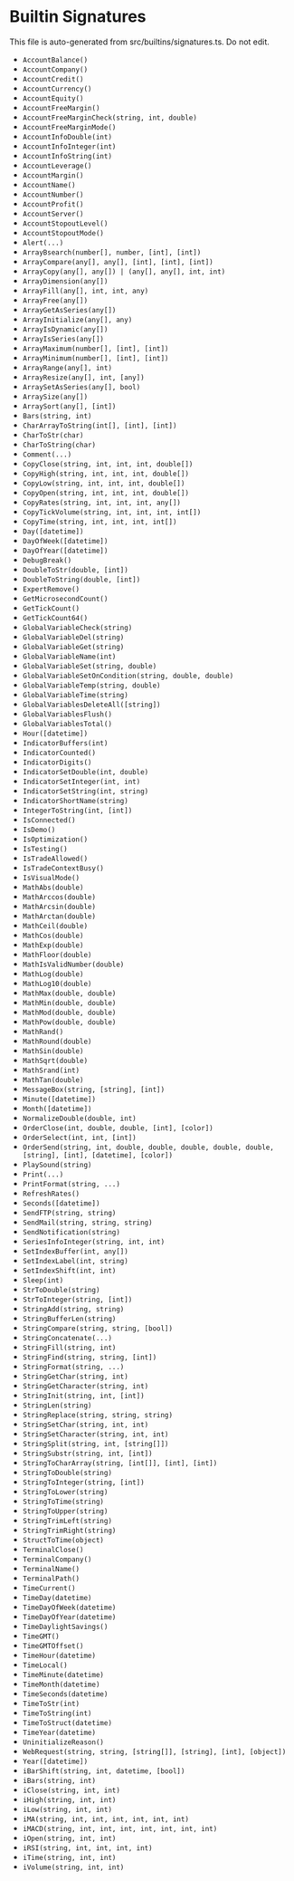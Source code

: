 # Builtin Signatures

This file is auto-generated from src/builtins/signatures.ts. Do not edit.

- `AccountBalance()`
- `AccountCompany()`
- `AccountCredit()`
- `AccountCurrency()`
- `AccountEquity()`
- `AccountFreeMargin()`
- `AccountFreeMarginCheck(string, int, double)`
- `AccountFreeMarginMode()`
- `AccountInfoDouble(int)`
- `AccountInfoInteger(int)`
- `AccountInfoString(int)`
- `AccountLeverage()`
- `AccountMargin()`
- `AccountName()`
- `AccountNumber()`
- `AccountProfit()`
- `AccountServer()`
- `AccountStopoutLevel()`
- `AccountStopoutMode()`
- `Alert(...)`
- `ArrayBsearch(number[], number, [int], [int])`
- `ArrayCompare(any[], any[], [int], [int], [int])`
- `ArrayCopy(any[], any[]) | (any[], any[], int, int)`
- `ArrayDimension(any[])`
- `ArrayFill(any[], int, int, any)`
- `ArrayFree(any[])`
- `ArrayGetAsSeries(any[])`
- `ArrayInitialize(any[], any)`
- `ArrayIsDynamic(any[])`
- `ArrayIsSeries(any[])`
- `ArrayMaximum(number[], [int], [int])`
- `ArrayMinimum(number[], [int], [int])`
- `ArrayRange(any[], int)`
- `ArrayResize(any[], int, [any])`
- `ArraySetAsSeries(any[], bool)`
- `ArraySize(any[])`
- `ArraySort(any[], [int])`
- `Bars(string, int)`
- `CharArrayToString(int[], [int], [int])`
- `CharToStr(char)`
- `CharToString(char)`
- `Comment(...)`
- `CopyClose(string, int, int, int, double[])`
- `CopyHigh(string, int, int, int, double[])`
- `CopyLow(string, int, int, int, double[])`
- `CopyOpen(string, int, int, int, double[])`
- `CopyRates(string, int, int, int, any[])`
- `CopyTickVolume(string, int, int, int, int[])`
- `CopyTime(string, int, int, int, int[])`
- `Day([datetime])`
- `DayOfWeek([datetime])`
- `DayOfYear([datetime])`
- `DebugBreak()`
- `DoubleToStr(double, [int])`
- `DoubleToString(double, [int])`
- `ExpertRemove()`
- `GetMicrosecondCount()`
- `GetTickCount()`
- `GetTickCount64()`
- `GlobalVariableCheck(string)`
- `GlobalVariableDel(string)`
- `GlobalVariableGet(string)`
- `GlobalVariableName(int)`
- `GlobalVariableSet(string, double)`
- `GlobalVariableSetOnCondition(string, double, double)`
- `GlobalVariableTemp(string, double)`
- `GlobalVariableTime(string)`
- `GlobalVariablesDeleteAll([string])`
- `GlobalVariablesFlush()`
- `GlobalVariablesTotal()`
- `Hour([datetime])`
- `IndicatorBuffers(int)`
- `IndicatorCounted()`
- `IndicatorDigits()`
- `IndicatorSetDouble(int, double)`
- `IndicatorSetInteger(int, int)`
- `IndicatorSetString(int, string)`
- `IndicatorShortName(string)`
- `IntegerToString(int, [int])`
- `IsConnected()`
- `IsDemo()`
- `IsOptimization()`
- `IsTesting()`
- `IsTradeAllowed()`
- `IsTradeContextBusy()`
- `IsVisualMode()`
- `MathAbs(double)`
- `MathArccos(double)`
- `MathArcsin(double)`
- `MathArctan(double)`
- `MathCeil(double)`
- `MathCos(double)`
- `MathExp(double)`
- `MathFloor(double)`
- `MathIsValidNumber(double)`
- `MathLog(double)`
- `MathLog10(double)`
- `MathMax(double, double)`
- `MathMin(double, double)`
- `MathMod(double, double)`
- `MathPow(double, double)`
- `MathRand()`
- `MathRound(double)`
- `MathSin(double)`
- `MathSqrt(double)`
- `MathSrand(int)`
- `MathTan(double)`
- `MessageBox(string, [string], [int])`
- `Minute([datetime])`
- `Month([datetime])`
- `NormalizeDouble(double, int)`
- `OrderClose(int, double, double, [int], [color])`
- `OrderSelect(int, int, [int])`
- `OrderSend(string, int, double, double, double, double, double, [string], [int], [datetime], [color])`
- `PlaySound(string)`
- `Print(...)`
- `PrintFormat(string, ...)`
- `RefreshRates()`
- `Seconds([datetime])`
- `SendFTP(string, string)`
- `SendMail(string, string, string)`
- `SendNotification(string)`
- `SeriesInfoInteger(string, int, int)`
- `SetIndexBuffer(int, any[])`
- `SetIndexLabel(int, string)`
- `SetIndexShift(int, int)`
- `Sleep(int)`
- `StrToDouble(string)`
- `StrToInteger(string, [int])`
- `StringAdd(string, string)`
- `StringBufferLen(string)`
- `StringCompare(string, string, [bool])`
- `StringConcatenate(...)`
- `StringFill(string, int)`
- `StringFind(string, string, [int])`
- `StringFormat(string, ...)`
- `StringGetChar(string, int)`
- `StringGetCharacter(string, int)`
- `StringInit(string, int, [int])`
- `StringLen(string)`
- `StringReplace(string, string, string)`
- `StringSetChar(string, int, int)`
- `StringSetCharacter(string, int, int)`
- `StringSplit(string, int, [string[]])`
- `StringSubstr(string, int, [int])`
- `StringToCharArray(string, [int[]], [int], [int])`
- `StringToDouble(string)`
- `StringToInteger(string, [int])`
- `StringToLower(string)`
- `StringToTime(string)`
- `StringToUpper(string)`
- `StringTrimLeft(string)`
- `StringTrimRight(string)`
- `StructToTime(object)`
- `TerminalClose()`
- `TerminalCompany()`
- `TerminalName()`
- `TerminalPath()`
- `TimeCurrent()`
- `TimeDay(datetime)`
- `TimeDayOfWeek(datetime)`
- `TimeDayOfYear(datetime)`
- `TimeDaylightSavings()`
- `TimeGMT()`
- `TimeGMTOffset()`
- `TimeHour(datetime)`
- `TimeLocal()`
- `TimeMinute(datetime)`
- `TimeMonth(datetime)`
- `TimeSeconds(datetime)`
- `TimeToStr(int)`
- `TimeToString(int)`
- `TimeToStruct(datetime)`
- `TimeYear(datetime)`
- `UninitializeReason()`
- `WebRequest(string, string, [string[]], [string], [int], [object])`
- `Year([datetime])`
- `iBarShift(string, int, datetime, [bool])`
- `iBars(string, int)`
- `iClose(string, int, int)`
- `iHigh(string, int, int)`
- `iLow(string, int, int)`
- `iMA(string, int, int, int, int, int, int)`
- `iMACD(string, int, int, int, int, int, int, int)`
- `iOpen(string, int, int)`
- `iRSI(string, int, int, int, int)`
- `iTime(string, int, int)`
- `iVolume(string, int, int)`
